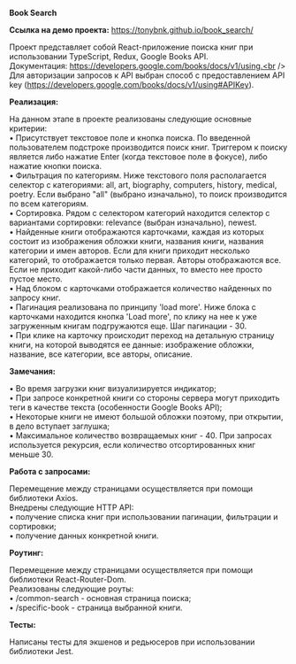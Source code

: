 **Book Search**

**Ссылка на демо проекта:** https://tonybnk.github.io/book_search/

Проект представляет собой React-приложение поиска книг при использовании
TypeScript, Redux, Google Books API.<br />
Документация: https://developers.google.com/books/docs/v1/using.<br />
Для авторизации запросов к API выбран способ с предоставлением API
key (https://developers.google.com/books/docs/v1/using#APIKey).

**Реализация:**

На данном этапе в проекте реализованы следующие основные критерии:<br />
• Присутствует текстовое поле и кнопка поиска. По введенной пользователем
подстроке производится поиск книг. Триггером к поиску является либо нажатие
Enter (когда текстовое поле в фокусе), либо нажатие кнопки поиска.<br />
• Фильтрация по категориям. Ниже текстового поля располагается селектор с
категориями: all, art, biography, computers, history, medical, poetry. Если
выбрано "all" (выбрано изначально), то поиск производится по всем
категориям.<br />
• Сортировка. Рядом с селектором категорий находится селектор с вариантами
сортировки: relevance (выбран изначально), newest.<br />
• Найденные книги отображаются карточками, каждая из которых состоит из
изображения обложки книги, названия книги, названия категории и имен авторов.
Если для книги приходит несколько категорий, то отображается только первая.
Авторы отображаются все. Если не приходит какой-либо части данных, то вместо нее
просто пустое место.<br />
• Над блоком с карточками отображается количество найденных по запросу
книг.<br />
• Пагинация реализована по принципу 'load more'. Ниже блока с карточками
находится кнопка 'Load more', по клику на нее к уже загруженным книгам
подгружаются еще. Шаг пагинации - 30.<br />
• При клике на карточку происходит переход на детальную страницу книги, на
которой выводятся ее данные: изображение обложки, название, все категории, все
авторы, описание.

**Замечания:**

• Во время загрузки книг визуализируется индикатор;<br />
• При запросе конкретной книги со стороны сервера могут приходить теги в
качестве текста (особенности Google Books API);<br />
• Некоторые книги не имеют большой обложки поэтому, при открытии, в дело
вступает заглушка;<br />
• Максимальное количество возвращаемых книг - 40. При запросах используется
рекурсия, если количество отсортированных книг меньше 30.

**Работа с запросами:**

Перемещение между страницами осуществляется при помощи библиотеки Axios.<br />
Внедрены следующие HTTP API:<br />
• получение списка книг при использовании пагинации, фильтрации и
сортировки;<br />
• получение данных конкретной книги.

**Роутинг:**

Перемещение между страницами осуществляется при помощи библиотеки
React-Router-Dom.<br />
Реализованы следующие роуты:<br />
• /common-search - основная страница поиска;<br />
• /specific-book - страница выбранной книги.<br />

**Тесты:**

Написаны тесты для экшенов и редьюсеров при использовании библиотеки Jest.
